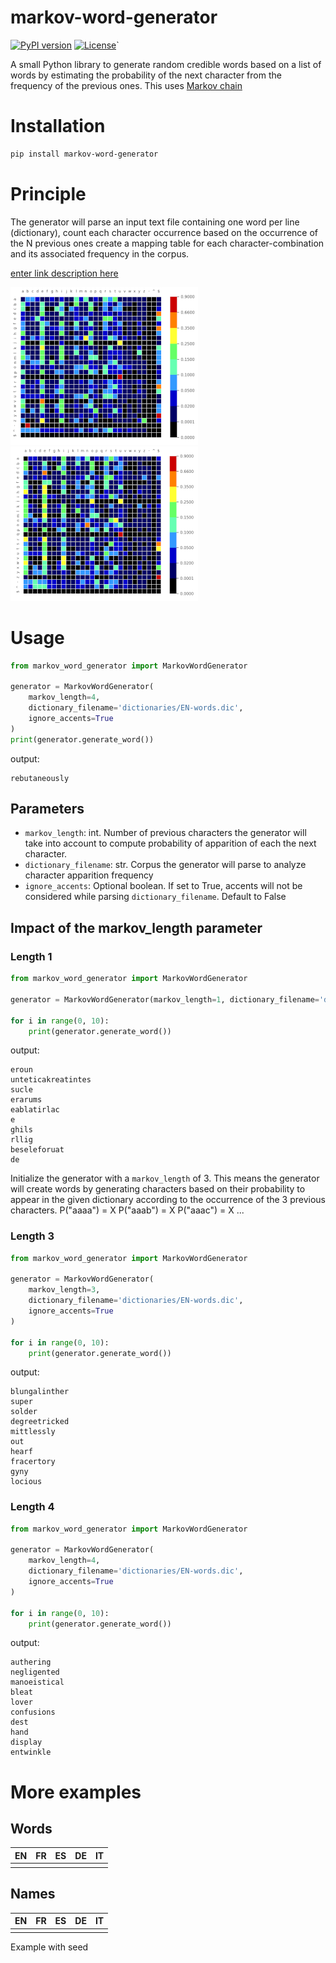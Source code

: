 
# markov-word-generator
[![PyPI version](https://badge.fury.io/py/markov-word-generator.svg)](https://badge.fury.io/py/markov-word-generator) [![License](https://img.shields.io/badge/License-Apache_2.0-blue.svg)](https://opensource.org/licenses/Apache-2.0)`

A small Python library to generate random credible words based on a  list of words by estimating the probability of the next character from the frequency of the previous ones.
This uses [Markov chain](https://en.wikipedia.org/wiki/Markov_chain)


# Installation
```bash
pip install markov-word-generator
```

# Principle

The generator will parse an input text file containing one word per line (dictionary), count each character occurrence based on the occurrence of the N previous ones  create a mapping table for each character-combination and its associated frequency in the corpus.

[enter link description here](https://raw.githubusercontent.com/ggouzi/markov-word-generator/main/images/diagram.png)


![enter image description here](https://raw.githubusercontent.com/ggouzi/markov-word-generator/main/images/heatmap_EN-words.png)![enter image description here](https://raw.githubusercontent.com/ggouzi/markov-word-generator/main/images/heatmap_FR-words.png)
# Usage
```python
from markov_word_generator import MarkovWordGenerator

generator = MarkovWordGenerator(
	markov_length=4,
	dictionary_filename='dictionaries/EN-words.dic',
	ignore_accents=True
)
print(generator.generate_word())
```
output:
```
rebutaneously
```




## Parameters

 - `markov_length`: int. Number of previous characters the generator will take into account to compute probability of apparition of each the next character.
 - `dictionary_filename`: str. Corpus the generator will parse to analyze character apparition frequency
 - `ignore_accents`: Optional boolean. If set to True, accents will not be considered  while parsing `dictionary_filename`. Default to False


## Impact of the markov_length parameter

### Length 1
```python
from markov_word_generator import MarkovWordGenerator

generator = MarkovWordGenerator(markov_length=1, dictionary_filename='dictionaries/EN-words.dic', ignore_accents=True)

for i in range(0, 10):
    print(generator.generate_word())

```
output:
```
eroun
unteticakreatintes
sucle
erarums
eablatirlac
e
ghils
rllig
beseleforuat
de
```

Initialize the generator with a `markov_length` of 3.
This means the generator will create words by generating characters based on their probability to appear in the given dictionary according to the occurrence of the 3 previous characters.
P("aaaa") = X
P("aaab") = X
P("aaac") = X
...

### Length 3
```python
from markov_word_generator import MarkovWordGenerator

generator = MarkovWordGenerator(
	markov_length=3,
	dictionary_filename='dictionaries/EN-words.dic',
	ignore_accents=True
)

for i in range(0, 10):
    print(generator.generate_word())
```
output:
```
blungalinther
super
solder
degreetricked
mittlessly
out
hearf
fracertory
gyny
locious
```

### Length 4
```python
from markov_word_generator import MarkovWordGenerator

generator = MarkovWordGenerator(
	markov_length=4,
	dictionary_filename='dictionaries/EN-words.dic',
	ignore_accents=True
)

for i in range(0, 10):
    print(generator.generate_word())
```
output:
```
authering
negligented
manoeistical
bleat
lover
confusions
dest
hand
display
entwinkle
```

# More examples

## Words
| EN | FR | ES | DE | IT |
|--|--|--|--|--|
|  |  |  |  |  |

## Names

| EN | FR | ES | DE | IT |
|--|--|--|--|--|
|  |  |  |  |  |

Example with seed

